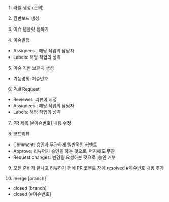 1. 라벨 생성 (논의)

2. 칸반보드 생성

3. 이슈 템플릿 정하기

4. 이슈발행
  - Assignees : 해당 작업의 담당자
  - Labels: 해당 작업의 성격

5. 이슈 기반 브랜치 생성
  - 기능명칭-이슈번호

6. Pull Request
  - Reviewer: 리뷰어 지정
  - Assignees : 해당 작업의 담당자
  - Labels: 해당 작업의 성격

7. PR 제목 [#이슈번호] 내용 수정

8. 코드리뷰
  - Comment: 승인과 무관하게 일반적인 커멘트
  - Approve: 리뷰어가 승인을 하는 것으로, 머지해도 무관
  - Request changes: 변경을 요청하는 것으로, 승인 거부 

9. 모든 준비가 끝나고 리뷰하기 전에 PR 코멘트 창에 resolved #이슈번호 내용 추가

10. merge [branch]
  - closed [branch]
  - closed [#이슈번호]